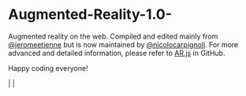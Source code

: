 # Augmented-Reality-1.0-
Augmented reality on the web. Compiled and edited mainly from [@jeromeetienne](https://github.com/jeromeetienne) but is now maintained by [@nicolocarpignoli](https://github.com/nicolocarpignoli). 
For more advanced and detailed information, please refer to [AR.js](https://github.com/AR-js-org/AR.js) in GitHub.

Happy coding everyone!


|    |

